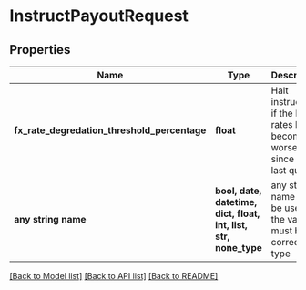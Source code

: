 # InstructPayoutRequest


## Properties
Name | Type | Description | Notes
------------ | ------------- | ------------- | -------------
**fx_rate_degredation_threshold_percentage** | **float** | Halt instruction if the FX rates have become worse since the last quote | [optional] 
**any string name** | **bool, date, datetime, dict, float, int, list, str, none_type** | any string name can be used but the value must be the correct type | [optional]

[[Back to Model list]](../README.md#documentation-for-models) [[Back to API list]](../README.md#documentation-for-api-endpoints) [[Back to README]](../README.md)


